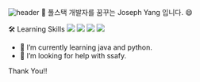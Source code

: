 ![header](https://capsule-render.vercel.app/api?type=wave&color=#000000&height=300&section=header&text=devyoseph%20render&fontSize=90)
👋 풀스택 개발자를 꿈꾸는 Joseph Yang 입니다. 😄 

🛠  Learning Skills
<img src="https://img.shields.io/badge/-Python-000000?style=flat&logo=Python">
<img src="https://img.shields.io/badge/-Java-000000?style=flat&logo=Java">
<img src="https://img.shields.io/badge/-JavaScript-000000?style=flat&logo=JavaScript">
<img src="https://img.shields.io/badge/-Git-000000?style=flat&logo=Git">

- 🌱 I’m currently learning java and python.
- 🤔 I’m looking for help with ssafy.

Thank You!!
